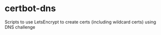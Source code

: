 # certbot-dns
Scripts to use LetsEncrypt to create certs (including wildcard certs) using DNS challenge
